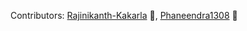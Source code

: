 Contributors: [Rajinikanth-Kakarla](https://github.com/Rajinikanth-Kakarla) 🚀, [Phaneendra1308](https://github.com/Phaneendra1308) 🌟
